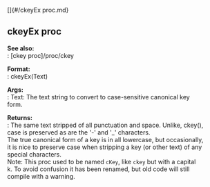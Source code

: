[]{#/ckeyEx proc.md}    
## ckeyEx proc    
**See also:**    
:   [ckey proc]/proc/ckey    
<!-- -->    
**Format:**    
:   ckeyEx(Text)    
<!-- -->    
**Args:**    
:   Text: The text string to convert to case-sensitive canonical key    
    form.    
<!-- -->    
**Returns:**    
:   The same text stripped of all punctuation and space. Unlike, ckey(),    
    case is preserved as are the \'-\' and \'\_\' characters.    
The true canonical form of a key is in all lowercase, but occasionally,    
it is nice to preserve case when stripping a key (or other text) of any    
special characters.    
Note: This proc used to be named `cKey`, like `ckey` but with a capital    
k. To avoid confusion it has been renamed, but old code will still    
compile with a warning.  